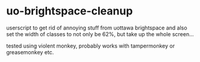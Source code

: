 # uo-brightspace-cleanup
userscript to get rid of annoying stuff from uottawa brightspace and also set the width of classes to not only be 62%, but take up the whole screen...

tested using violent monkey, probably works with tampermonkey or greasemonkey etc.
